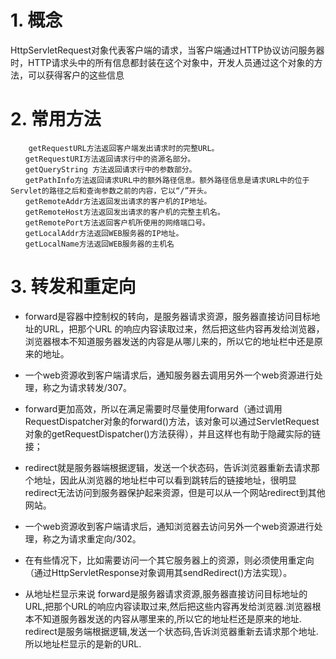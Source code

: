 # 1. 概念
HttpServletRequest对象代表客户端的请求，当客户端通过HTTP协议访问服务器时，HTTP请求头中的所有信息都封装在这个对象中，开发人员通过这个对象的方法，可以获得客户的这些信息
# 2. 常用方法
```
    getRequestURL方法返回客户端发出请求时的完整URL。
　　getRequestURI方法返回请求行中的资源名部分。
　　getQueryString 方法返回请求行中的参数部分。
　　getPathInfo方法返回请求URL中的额外路径信息。额外路径信息是请求URL中的位于Servlet的路径之后和查询参数之前的内容，它以“/”开头。
　　getRemoteAddr方法返回发出请求的客户机的IP地址。
　　getRemoteHost方法返回发出请求的客户机的完整主机名。
　　getRemotePort方法返回客户机所使用的网络端口号。
　　getLocalAddr方法返回WEB服务器的IP地址。
　　getLocalName方法返回WEB服务器的主机名
```
# 3. 转发和重定向
- forward是容器中控制权的转向，是服务器请求资源，服务器直接访问目标地址的URL，把那个URL 的响应内容读取过来，然后把这些内容再发给浏览器，浏览器根本不知道服务器发送的内容是从哪儿来的，所以它的地址栏中还是原来的地址。
- 一个web资源收到客户端请求后，通知服务器去调用另外一个web资源进行处理，称之为请求转发/307。
- forward更加高效，所以在满足需要时尽量使用forward（通过调用RequestDispatcher对象的forward()方法，该对象可以通过ServletRequest对象的getRequestDispatcher()方法获得），并且这样也有助于隐藏实际的链接；



- redirect就是服务器端根据逻辑，发送一个状态码，告诉浏览器重新去请求那个地址，因此从浏览器的地址栏中可以看到跳转后的链接地址，很明显redirect无法访问到服务器保护起来资源，但是可以从一个网站redirect到其他网站。
- 一个web资源收到客户端请求后，通知浏览器去访问另外一个web资源进行处理，称之为请求重定向/302。
- 在有些情况下，比如需要访问一个其它服务器上的资源，则必须使用重定向（通过HttpServletResponse对象调用其sendRedirect()方法实现）。

- 从地址栏显示来说
forward是服务器请求资源,服务器直接访问目标地址的URL,把那个URL的响应内容读取过来,然后把这些内容再发给浏览器.浏览器根本不知道服务器发送的内容从哪里来的,所以它的地址栏还是原来的地址.
redirect是服务端根据逻辑,发送一个状态码,告诉浏览器重新去请求那个地址.所以地址栏显示的是新的URL.